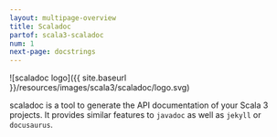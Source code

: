 ```yaml
---
layout: multipage-overview
title: Scaladoc
partof: scala3-scaladoc
num: 1
next-page: docstrings
---
```


![scaladoc logo]({{ site.baseurl }}/resources/images/scala3/scaladoc/logo.svg)

scaladoc is a tool to generate the API documentation of your Scala 3 projects. It provides similar features to `javadoc` as well as `jekyll` or `docusaurus`.
